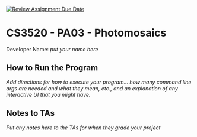 [![Review Assignment Due Date](https://classroom.github.com/assets/deadline-readme-button-24ddc0f5d75046c5622901739e7c5dd533143b0c8e959d652212380cedb1ea36.svg)](https://classroom.github.com/a/A0poywh0)
# CS3520 - PA03 - Photomosaics

Developer Name: _put your name here_

## How to Run the Program

_Add directions for how to execute your program... how many command line args are needed and
what they mean, etc., and an explanation of any interactive UI that you might have._

## Notes to TAs

_Put any notes here to the TAs for when they grade your project_
